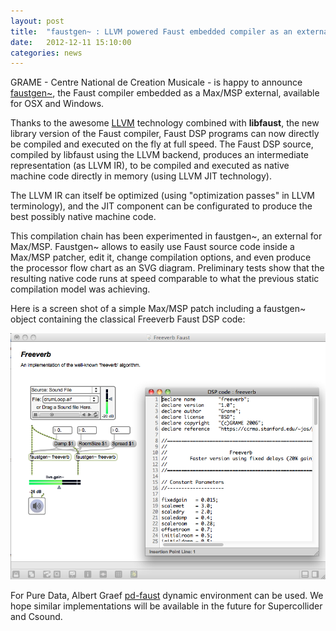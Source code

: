 ```yaml
---
layout: post
title:  "faustgen~ : LLVM powered Faust embedded compiler as an external for Max/MSP"
date:   2012-12-11 15:10:00
categories: news
---
```


GRAME - Centre National de Creation Musicale - is happy to announce [faustgen~](https://sourceforge.net/projects/faudiostream/files/), the Faust compiler embedded as a Max/MSP external, available for OSX and Windows.

Thanks to the awesome [LLVM](http://www.llvm.org) technology combined with **libfaust**, the new library version of the Faust compiler, Faust DSP programs can now directly be compiled and executed on the fly at full speed. The Faust DSP source, compiled by libfaust using the LLVM backend, produces an intermediate representation (as LLVM IR), to be compiled  and executed as native machine code directly in memory (using LLVM JIT technology).

The LLVM IR can itself be optimized (using "optimization passes" in LLVM terminology), and the JIT component can be configurated to produce the best possibly native machine code.

This compilation chain has been experimented in faustgen~, an external for Max/MSP. Faustgen~ allows to easily use Faust source code inside a Max/MSP patcher, edit it, change compilation options, and even produce the processor flow chart as an SVG diagram. Preliminary tests show that the resulting native code runs at speed comparable to what the previous static compilation model was achieving. 

Here is a screen shot of a simple Max/MSP patch including a faustgen~ object containing the classical Freeverb Faust DSP code:     

![toto](/images/faustgen1.png)

For Pure Data, Albert Graef [pd-faust](http://docs.pure-lang.googlecode.com/hg/pd-faust.html) dynamic environment can be used. We hope similar implementations will be available in the future for Supercollider and Csound.